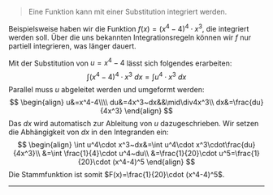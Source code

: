 > Eine Funktion kann mit einer Substitution  integriert werden.

Beispielsweise haben wir die Funktion $f(x)=(x^4-4)^4\cdot x^3$, die integriert werden soll. Über die uns bekannten Integrationsregeln können wir $f$ nur partiell integrieren, was länger dauert.

Mit der Substitution von $u=x^4-4$ lässt sich folgendes erarbeiten:
$$\int (x^4-4)^4\cdot x^3~dx=\int u^4\cdot x^3~dx$$
Parallel muss $u$ abgeleitet werden und umgeformt werden:
$$
\begin{align}
	u&=x^4-4\\\\
	du&=4x^3~dx&&\mid\div4x^3\\
	dx&=\frac{du}{4x^3}
\end{align}
$$
Das $dx$ wird automatisch zur Ableitung von $u$ dazugeschrieben.
Wir setzen die Abhängigkeit von $dx$ in den Integranden ein:
$$
\begin{align}
	\int u^4\cdot x^3~dx&=\int u^4\cdot x^3\cdot\frac{du}{4x^3}\\
	&=\int \frac{1}{4}\cdot u^4~du\\
	&=\frac{1}{20}\cdot u^5=\frac{1}{20}\cdot (x^4-4)^5
\end{align}
$$
Die Stammfunktion ist somit $F(x)=\frac{1}{20}\cdot (x^4-4)^5$.

---